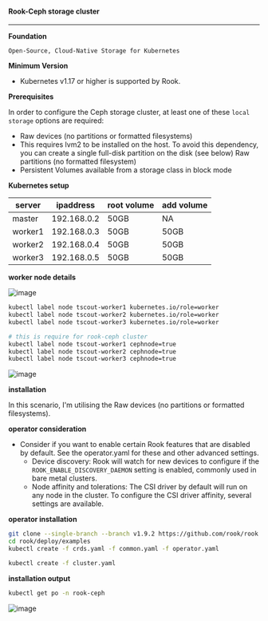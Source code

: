 #### Rook-Ceph storage cluster

---

**Foundation**

`Open-Source, Cloud-Native Storage for Kubernetes`

**Minimum Version**

* Kubernetes v1.17 or higher is supported by Rook.

**Prerequisites**

In order to configure the Ceph storage cluster, at least one of these `local storage` options are required:

* Raw devices (no partitions or formatted filesystems)
* This requires lvm2 to be installed on the host. To avoid this dependency, you can create a single full-disk partition on the disk (see below) Raw partitions (no formatted filesystem)
* Persistent Volumes available from a storage class in block mode

**Kubernetes setup**

|server| ipaddress | root volume | add volume |
|---|---|---|---|
| master |192.168.0.2 |50GB|NA|
| worker1 |192.168.0.3 |50GB|50GB
| worker2 |192.168.0.4 |50GB |50GB|
| worker3 |192.168.0.5 |50GB |50GB|

**worker node details**

![image](https://user-images.githubusercontent.com/57703276/166090888-d1759814-319d-4204-bd5f-7af071f879ce.png)

```bash
kubectl label node tscout-worker1 kubernetes.io/role=worker
kubectl label node tscout-worker2 kubernetes.io/role=worker
kubectl label node tscout-worker3 kubernetes.io/role=worker

# this is require for rook-ceph cluster 
kubectl label node tscout-worker1 cephnode=true
kubectl label node tscout-worker2 cephnode=true
kubectl label node tscout-worker3 cephnode=true
```

![image](https://user-images.githubusercontent.com/57703276/166091296-d4631dd5-92f4-4f38-a727-537292f9f9eb.png)





**installation**

In this scenario, I'm utilising the Raw devices (no partitions or formatted filesystems).

**operator consideration**

* Consider if you want to enable certain Rook features that are disabled by default. See the operator.yaml for these and other advanced settings.
  * Device discovery: Rook will watch for new devices to configure if the `ROOK_ENABLE_DISCOVERY_DAEMON` setting is enabled, commonly used in bare metal clusters.
  * Node affinity and tolerations: The CSI driver by default will run on any node in the cluster. To configure the CSI driver affinity, several settings are available.

**operator installation**

```bash
git clone --single-branch --branch v1.9.2 https://github.com/rook/rook.git
cd rook/deploy/examples
kubectl create -f crds.yaml -f common.yaml -f operator.yaml
```

```bash
kubectl create -f cluster.yaml
```
**installation output**

```bash
kubectl get po -n rook-ceph
```

![image](https://user-images.githubusercontent.com/57703276/166090821-af020227-be27-4d08-903c-3d6c4cbdf9d8.png)













